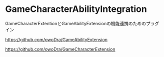 # GameCharacterAbilityIntegration
 GameCharacterExtentionとGameAbilityExtensionの機能連携のためのプラグイン

https://github.com/owoDra/GameAbilityExtension

https://github.com/owoDra/GameCharacterExtension
